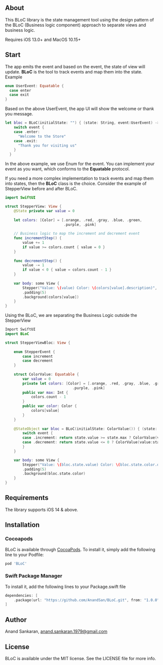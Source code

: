 ## About

This BLoC library is the state management tool using the design pattern of the BLoC (Business logic component) approach to separate views and business logic. 

Requires iOS 13.0+ and MacOS 10.15+

## Start

The app emits the event and based on the event, the state of view will update. **BLoC** is the tool to track events and map them into the state.
Example
```swift 
enum UserEvent: Equatable {
  case enter
  case exit
}
```
Based on the above UserEvent, the app UI will show the welcome or thank you message.

```swift 
let bloc = BLoC(initialState: "") { (state: String, event:UserEvent) -> String in
    switch event {
    case .enter:
      "Welcome to the Store"
    case .exit:
      "Thank you for visiting us"
    }
  }
```
In the above example, we use Enum for the event. You can implement your event as you want, which conforms to the **Equatable** protocol. 

If you need a more complex implementation to track events and map them into states, then the **BLoC** class is the choice. Consider the example of StepperView before and after BLoC.

```swift 
import SwiftUI

struct StepperView: View {
    @State private var value = 0
    
    let colors: [Color] = [.orange, .red, .gray, .blue, .green,
                           .purple, .pink]
    
    // Business logic to map the increment and decrement event
    func incrementStep() {
        value += 1
        if value >= colors.count { value = 0 }
    }
    
    func decrementStep() {
        value -= 1
        if value < 0 { value = colors.count - 1 }
    }
    
    var body: some View {
        Stepper("Value: \(value) Color: \(colors[value].description)", onIncrement: incrementStep, onDecrement: decrementStep)
        .padding(5)
        .background(colors[value])
    }
}
```
Using the BLoC, we are separating the Business Logic outside the StepperView

```swift
Import SwiftUI
import BLoC

struct StepperViewBloc: View {
    
    enum StepperEvent {
        case increment
        case decrement
    }
    
    struct ColorValue: Equatable {
        var value = 0
        private let colors: [Color] = [.orange, .red, .gray, .blue, .green,
                               .purple, .pink]
        public var max: Int {
            colors.count - 1
        }
        public var color: Color {
            colors[value]
        }
    }
    
    @StateObject var bloc = BLoC(initialState: ColorValue()) { (state: ColorValue, event:StepperEvent) -> ColorValue in
        switch event {
        case .increment: return state.value >= state.max ? ColorValue(value: 0) : ColorValue(value:state.value + 1)
        case .decrement: return state.value <= 0 ? ColorValue(value:state.max) : ColorValue(value:state.value - 1)
        }
    }

    var body: some View {
        Stepper("Value: \(bloc.state.value) Color: \(bloc.state.color.description)", onIncrement: {bloc.add(event: .increment)}, onDecrement:{ bloc.add(event: .decrement)})
        .padding(5)
        .background(bloc.state.color)
    }
}

```
## Requirements

The library supports iOS 14 & above. 

## Installation

### Cocoapods

BLoC is available through [CocoaPods](https://cocoapods.org). To install
it, simply add the following line to your Podfile:

```ruby
pod 'BLoC'
```
### Swift Package Manager

To install it, add the following lines to your Package.swift file
```swift
dependencies: [
    .package(url: "https://github.com/AnandSan/BLoC.git", from: "1.0.0")
]
```

## Author

Anand Sankaran, anand.sankaran.1979@gmail.com

## License

BLoC is available under the MIT license. See the LICENSE file for more info.
